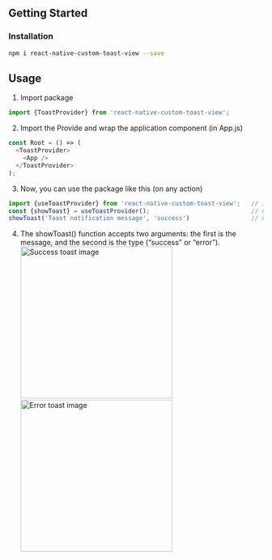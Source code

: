 
## Getting Started

### Installation
```bash
npm i react-native-custom-toast-view --save
```

## Usage

1. Import package
```javascript
import {ToastProvider} from 'react-native-custom-toast-view';
```
2. Import the Provide and wrap the application component (in App.js)
```javascript
const Root = () => (
  <ToastProvider>
    <App />
  </ToastProvider>
);
```
3. Now, you can use the package like this (on any action)
```javascript
import {useToastProvider} from 'react-native-custom-toast-view';   // import package
const {showToast} = useToastProvider();                            // use provider
showToast('Toast notification message', 'success')                 // use method direction
```

4. The showToast() function accepts two arguments: the first is the message, and the second is the type (“success” or “error”).
  <img width=300 title="Success toast image" src="https://github.com/bhupesh987/react-native-animated- 
    toast/blob/main/src/images/success.png">
  <img width=300 title="Error toast image" src="https://github.com/bhupesh987/react-native-animated- 
    toast/blob/main/src/images/error.png">
